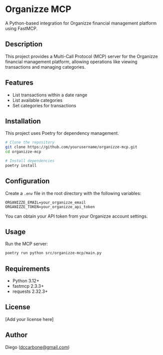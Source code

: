 # Organizze MCP

A Python-based integration for Organizze financial management platform using FastMCP.

## Description

This project provides a Multi-Call Protocol (MCP) server for the Organizze financial management platform, allowing operations like viewing transactions and managing categories.

## Features

- List transactions within a date range
- List available categories
- Set categories for transactions

## Installation

This project uses Poetry for dependency management.

```bash
# Clone the repository
git clone https://github.com/yourusername/organizze-mcp.git
cd organizze-mcp

# Install dependencies
poetry install
```

## Configuration

Create a `.env` file in the root directory with the following variables:

```
ORGANIZZE_EMAIL=your_organizze_email
ORGANIZZE_TOKEN=your_organizze_api_token
```

You can obtain your API token from your Organizze account settings.

## Usage

Run the MCP server:

```bash
poetry run python src/organizze-mcp/main.py
```

## Requirements

- Python 3.12+
- fastmcp 2.3.3+
- requests 2.32.3+

## License

[Add your license here]

## Author

Diego (dccarbone@gmail.com) 